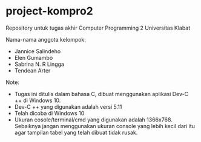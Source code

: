 # project-kompro2
Repository untuk tugas akhir Computer Programming 2 Universitas Klabat

Nama-nama anggota kelompok:
- Jannice Salindeho
- Elen Gumambo
- Sabrina N. R Lingga
- Tendean Arter

Note:
- Tugas ini ditulis dalam bahasa C, dibuat menggunakan aplikasi Dev-C ++ di Windows 10.
- Dev-C ++ yang digunakan adalah versi 5.11
- Telah dicoba di Windows 10
- Ukuran cosole/terminal/cmd yang digunakan adalah 1366x768. Sebaiknya jangan menggunakan ukuran console yang lebih kecil dari itu agar tampilan tabel yang telah dibuat tidak rusak.
